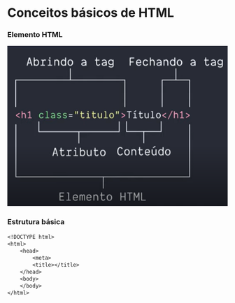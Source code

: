 # Conceitos básicos de HTML

### Elemento HTML    

![foto](imagens/elemento.png)

### Estrutura básica 

```
<!DOCTYPE html>
<html>
    <head>
        <meta>
        <title></title>
    </head>
    <body>
    </body>
</html>
```


